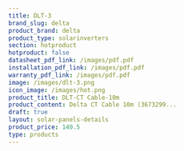 ```yaml
---
title: DLT-3
brand_slug: delta
product_brand: delta
product_type: solarinverters
section: hotproduct
hotproduct: false
datasheet_pdf_link: /images/pdf.pdf
installation_pdf_link: /images/pdf.pdf
warranty_pdf_link: /images/pdf.pdf
image: /images/dlt-3.png
icon_image: /images/hot.png
product_title: DLT-CT Cable-10m
product_content: Delta CT Cable 10m (3673299...
draft: true
layout: solar-panels-details
product_price: 140.5
type: products
---
```

